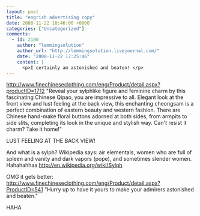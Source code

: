 ```yaml
---
layout: post
title: "engrish advertising copy"
date: 2008-11-22 10:46:00 +0000
categories: ["Uncategorized"]
comments:
  - id: 2180
    author: "lemmingsolution"
    author_url: "http://lemmingsolution.livejournal.com/"
    date: "2008-11-22 17:25:46"
    content: |
      <p>I certainly am astonished and beaten! </p>
---
```


http://www.finechineseclothing.com/eng/Product/detail.aspx?productID=1712
"Reveal your sylphlike figure and feminine charm by this fascinating Chinese Qipao, you are impressive to all.
Elegant look at the front view and lust feeling at the back view, this enchanting cheongsam is a perfect combination of eastern beauty and western fashion. There are Chinese hand-make floral buttons adorned at both sides, from armpits to side slits, completing its look in the unique and stylish way.
Can't resist it charm? Take it home!"

LUST FEELING AT THE BACK VIEW!

And what is a sylph? Wikipedia says: air elementals, women who are full of spleen and vanity and dark vapors (pope), and sometimes slender women. Hahahahhaa http://en.wikipedia.org/wiki/Sylph

OMG it gets better: http://www.finechineseclothing.com/eng/Product/detail.aspx?ProductID=541
"Hurry up to have it yours to make your admirers astonished and beaten."

HAHA